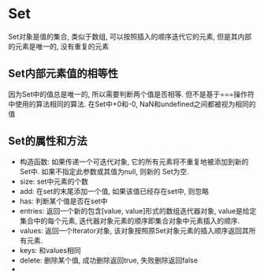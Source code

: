 # Set

Set对象是值的集合, 类似于数组, 可以按照插入的顺序迭代它的元素, 但是其内部的元素是唯一的, 没有重复的元素

## Set内部元素值的相等性

因为Set中的值总是唯一的, 所以需要判断两个值是否相等. 但不是基于===操作符中使用的算法相同的算法. 在Set中+0和-0, NaN和undefined之间都被视为相同的值

## Set的属性和方法

* 构造函数: 如果传递一个可迭代对象, 它的所有元素将不重复地被添加到新的Set中. 如果不指定此参数或其值为null, 则新的 Set为空. 
* size: set中元素的个数
* add: 在set的末尾添加一个值, 如果该值已经存在set中, 则忽略
* has: 判断某个值是否在set中
* entries: 返回一个新的包含[value, value]形式的数组迭代器对象, value是给定集合中的每个元素, 迭代器对象元素的顺序即集合对象中元素插入的顺序.
* values: 返回一个Iterator对象, 该对象按照原Set对象元素的插入顺序返回其所有元素. 
* keys: 和values相同
* delete: 删除某个值, 成功删除返回true, 失败删除返回false
* 